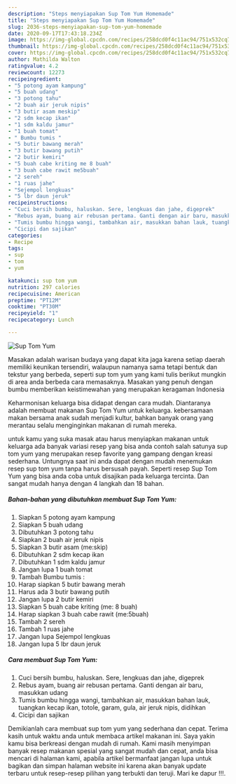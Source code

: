 ```yaml
---
description: "Steps menyiapakan Sup Tom Yum Homemade"
title: "Steps menyiapakan Sup Tom Yum Homemade"
slug: 2036-steps-menyiapakan-sup-tom-yum-homemade
date: 2020-09-17T17:43:18.234Z
image: https://img-global.cpcdn.com/recipes/258dcd0f4c11ac94/751x532cq70/sup-tom-yum-foto-resep-utama.jpg
thumbnail: https://img-global.cpcdn.com/recipes/258dcd0f4c11ac94/751x532cq70/sup-tom-yum-foto-resep-utama.jpg
cover: https://img-global.cpcdn.com/recipes/258dcd0f4c11ac94/751x532cq70/sup-tom-yum-foto-resep-utama.jpg
author: Mathilda Walton
ratingvalue: 4.2
reviewcount: 12273
recipeingredient:
- "5 potong ayam kampung"
- "5 buah udang"
- "3 potong tahu"
- "2 buah air jeruk nipis"
- "3 butir asam meskip"
- "2 sdm kecap ikan"
- "1 sdm kaldu jamur"
- "1 buah tomat"
- " Bumbu tumis "
- "5 butir bawang merah"
- "3 butir bawang putih"
- "2 butir kemiri"
- "5 buah cabe kriting me 8 buah"
- "3 buah cabe rawit me5buah"
- "2 sereh"
- "1 ruas jahe"
- "Sejempol lengkuas"
- "5 lbr daun jeruk"
recipeinstructions:
- "Cuci bersih bumbu, haluskan. Sere, lengkuas dan jahe, digeprek"
- "Rebus ayam, buang air rebusan pertama. Ganti dengan air baru, masukkan udang"
- "Tumis bumbu hingga wangi, tambahkan air, masukkan bahan lauk, tuangkan kecap ikan, totole, garam, gula, air jeruk nipis, didihkan"
- "Cicipi dan sajikan"
categories:
- Recipe
tags:
- sup
- tom
- yum

katakunci: sup tom yum 
nutrition: 297 calories
recipecuisine: American
preptime: "PT12M"
cooktime: "PT30M"
recipeyield: "1"
recipecategory: Lunch

---
```



![Sup Tom Yum](https://img-global.cpcdn.com/recipes/258dcd0f4c11ac94/751x532cq70/sup-tom-yum-foto-resep-utama.jpg)

Masakan adalah warisan budaya yang dapat kita jaga karena setiap daerah memiliki keunikan tersendiri, walaupun namanya sama tetapi bentuk dan tekstur yang berbeda, seperti sup tom yum yang kami tulis berikut mungkin di area anda berbeda cara memasaknya. Masakan yang penuh dengan bumbu memberikan keistimewahan yang merupakan keragaman Indonesia



Keharmonisan keluarga bisa didapat dengan cara mudah. Diantaranya adalah membuat makanan Sup Tom Yum untuk keluarga. kebersamaan makan bersama anak sudah menjadi kultur, bahkan banyak orang yang merantau selalu menginginkan makanan di rumah mereka.

untuk kamu yang suka masak atau harus menyiapkan makanan untuk keluarga ada banyak variasi resep yang bisa anda contoh salah satunya sup tom yum yang merupakan resep favorite yang gampang dengan kreasi sederhana. Untungnya saat ini anda dapat dengan mudah menemukan resep sup tom yum tanpa harus bersusah payah.
Seperti resep Sup Tom Yum yang bisa anda coba untuk disajikan pada keluarga tercinta. Dan sangat mudah hanya dengan 4 langkah dan 18 bahan.


<!--inarticleads1-->

##### Bahan-bahan yang dibutuhkan membuat Sup Tom Yum:

1. Siapkan 5 potong ayam kampung
1. Siapkan 5 buah udang
1. Dibutuhkan 3 potong tahu
1. Siapkan 2 buah air jeruk nipis
1. Siapkan 3 butir asam (me:skip)
1. Dibutuhkan 2 sdm kecap ikan
1. Dibutuhkan 1 sdm kaldu jamur
1. Jangan lupa 1 buah tomat
1. Tambah  Bumbu tumis :
1. Harap siapkan 5 butir bawang merah
1. Harus ada 3 butir bawang putih
1. Jangan lupa 2 butir kemiri
1. Siapkan 5 buah cabe kriting (me: 8 buah)
1. Harap siapkan 3 buah cabe rawit (me:5buah)
1. Tambah 2 sereh
1. Tambah 1 ruas jahe
1. Jangan lupa Sejempol lengkuas
1. Jangan lupa 5 lbr daun jeruk




<!--inarticleads2-->

##### Cara membuat  Sup Tom Yum:

1. Cuci bersih bumbu, haluskan. Sere, lengkuas dan jahe, digeprek
1. Rebus ayam, buang air rebusan pertama. Ganti dengan air baru, masukkan udang
1. Tumis bumbu hingga wangi, tambahkan air, masukkan bahan lauk, tuangkan kecap ikan, totole, garam, gula, air jeruk nipis, didihkan
1. Cicipi dan sajikan




Demikianlah cara membuat sup tom yum yang sederhana dan cepat. Terima kasih untuk waktu anda untuk membaca artikel makanan ini. Saya yakin kamu bisa berkreasi dengan mudah di rumah. Kami masih menyimpan banyak resep makanan spesial yang sangat mudah dan cepat, anda bisa mencari di halaman kami, apabila artikel bermanfaat jangan lupa untuk bagikan dan simpan halaman website ini karena akan banyak update terbaru untuk resep-resep pilihan yang terbukti dan teruji. Mari ke dapur !!!. 
